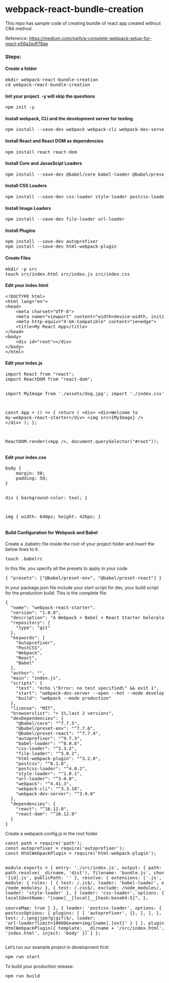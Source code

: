 # webpack-react-bundle-creation
This repo has sample code of creating bundle of react app created without CRA method

Reference: https://medium.com/swlh/a-complete-webpack-setup-for-react-e56a2edf78ae

<h3>Steps:</h3>
<h4>Create a folder</h4>
<pre>mkdir webpack-react-bundle-creation
cd webpack-react-bundle-creation</pre>

<h4>Init your project. -y will skip the questions</h4>
<pre>npm init -y</pre>

<h4>Install webpack, CLI and the development server for testing</h4>
<pre>npm install --save-dev webpack webpack-cli webpack-dev-server</pre>

<h4>Install React and React DOM as dependencies</h4>
<pre>npm install react react-dom</pre>

<h4>Install Core and JavasScipt Loaders</h4>
<pre>npm install --save-dev @babel/core babel-loader @babel/preset-env @babel/preset-react</pre>

<h4>Install CSS Loaders</h4>
<pre>npm install --save-dev css-loader style-loader postcss-loader postcss --save-dev</pre>

<h4>Install Image Loaders</h4>
<pre>npm install --save-dev file-loader url-loader</pre>

<h4>Install Plugins</h4>
<pre>npm install --save-dev autoprefixer
npm install --save-dev html-webpack-plugin</pre>

<h4>Create Files</h4>
<pre>mkdir -p src
touch src/index.html src/index.js src/index.css</pre>

<h4>Edit your index.html</h4>
<pre>
&lt;!DOCTYPE html&gt;
&lt;html lang="en"&gt;
&lt;head&gt;
    &lt;meta charset="UTF-8"&gt;
    &lt;meta name="viewport" content="width=device-width, initial-scale=1.0"&gt;
    &lt;meta http-equiv="X-UA-Compatible" content="ie=edge"&gt;
    &lt;title&gt;My React App&lt;/title&gt;
&lt;/head&gt;
&lt;body&gt;
    &lt;div id="root"&gt;&lt;/div&gt;
&lt;/body&gt;
&lt;/html&gt;
</pre>

<h4>Edit your index.js</h4>
<pre>
import React from "react";
import ReactDOM from "react-dom";

import MyImage from './assets/dog.jpg';
import './index.css';

const App = () =&gt; {
  return (
    &lt;div&gt;
        &lt;div&gt;Welcome to my-webpack-react-starter&lt;/div&gt;
        &lt;img src={MyImage} /&gt;
    &lt;/div&gt;
  );
};

ReactDOM.render(&lt;App /&gt;, document.querySelector("#root"));
</pre>

<h4>Edit your index.css</h4>
<pre>
body {
    margin: 50;
    padding: 50;
}

div {
    background-color: teal;
}

img {
    width: 640px;
    height: 426px;
}
</pre>

<h4>Build Configuration for Webpack and Babel</h4>
<p>Create a .babelrc file inside the root of your project folder and insert the below lines to it.</p>
<pre>touch .babelrc</pre>
<p>In this file, you specify all the presets to apply in your code</p>
<pre>{ "presets": ["@babel/preset-env", "@babel/preset-react"] }</pre>

<p>In your package.json file include your start script for dev, your build script for the production build.
This is the complete file:</p>
<pre>
{
  "name": "webpack-react-starter",
  "version": "1.0.0",
  "description": "A Webpack + Babel + React Starter bolerplate ",
  "repository": {
    "type": "git"
  },
  "keywords": [
    "Autoprefixer",
    "PostCSS",
    "Webpack",
    "React",
    "Babel"
  ],
  "author": "",
  "main": "index.js",
  "scripts": {
    "test": "echo \"Error: no test specified\" && exit 1",
    "start": "webpack-dev-server --open --hot --mode development",
    "build": "webpack --mode production"
  },
  "license": "MIT",
  "browserslist": "> 1%,last 2 versions",
  "devDependencies": {
    "@babel/core": "^7.7.5",
    "@babel/preset-env": "^7.7.6",
    "@babel/preset-react": "^7.7.4",
    "autoprefixer": "^9.7.3",
    "babel-loader": "^8.0.6",
    "css-loader": "^3.3.2",
    "file-loader": "^5.0.2",
    "html-webpack-plugin": "^3.2.0",
    "postcss": "^8.1.0",
    "postcss-loader": "^4.0.2",
    "style-loader": "^1.0.1",
    "url-loader": "^3.0.0",
    "webpack": "^4.41.3",
    "webpack-cli": "^3.3.10",
    "webpack-dev-server": "^3.9.0"
  },
  "dependencies": {
    "react": "^16.12.0",
    "react-dom": "^16.12.0"
  }
}
</pre>

<p>Create a webpack.config.js in the root folder</p>
<pre>
const path = require('path');
const autoprefixer = require('autoprefixer');
const HtmlWebpackPlugin = require('html-webpack-plugin');

module.exports = {
    entry: './src/index.js',
    output: {
        path: path.resolve(&#95;&#95;dirname, 'dist'),
        filename: 'bundle.js',
        chunkFilename: '[id].js',
        publicPath: ''
    },
    resolve: {
        extensions: ['.js', '.jsx']
    },
    module: {
        rules: [
            {
                test: /\.js$/,
                loader: 'babel-loader',
                exclude: /node_modules/
            },
            {
                test: /\.css$/,
                exclude: /node_modules/,
                use: [
                    { loader: 'style-loader' },
                    { 
                        loader: 'css-loader',
                        options: {
                            modules: {
                                localIdentName: "[name]&#95;&#95;[local]&#95;&#95;[hash:base64:5]",
                            },														
                            sourceMap: true
                        }
                     },
                     { 
                         loader: 'postcss-loader',
                        options: {
                            postcssOptions: {
                                plugins: [
                                    [ 'autoprefixer', {}, ],
                                ],
                            },
                        }
                      }
                ]
            },
            {
                test: /\.(png|jpe?g|gif)$/,
                loader: 'url-loader?limit=10000&name=img/[name].[ext]'
            }
        ]
    },
    plugins: [
        new HtmlWebpackPlugin({
            template: _\_dirname + '/src/index.html',
            filename: 'index.html',
            inject: 'body'
        })
    ]
};
</pre>

<p>Let’s run our example project in development first:</p>
<pre>npm run start</pre>

<p>To build your production release:</p>
<pre>npm run build</pre>

